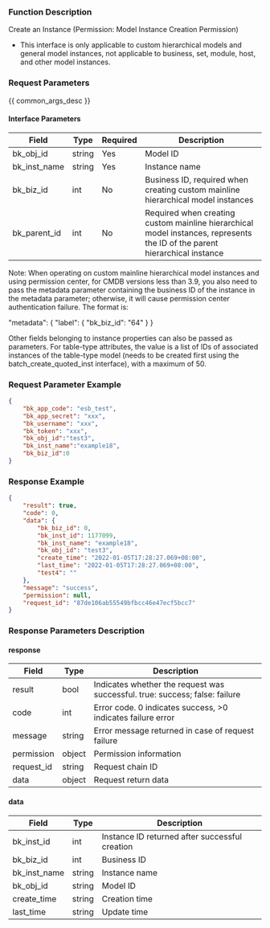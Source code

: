 ### Function Description

Create an Instance (Permission: Model Instance Creation Permission)

- This interface is only applicable to custom hierarchical models and general model instances, not applicable to business, set, module, host, and other model instances.

### Request Parameters

{{ common_args_desc }}

#### Interface Parameters

| Field        | Type   | Required | Description                                                  |
| ------------ | ------ | -------- | ------------------------------------------------------------ |
| bk_obj_id    | string | Yes      | Model ID                                                     |
| bk_inst_name | string | Yes      | Instance name                                                |
| bk_biz_id    | int    | No       | Business ID, required when creating custom mainline hierarchical model instances |
| bk_parent_id | int    | No       | Required when creating custom mainline hierarchical model instances, represents the ID of the parent hierarchical instance |

Note: When operating on custom mainline hierarchical model instances and using permission center, for CMDB versions less than 3.9, you also need to pass the metadata parameter containing the business ID of the instance in the metadata parameter; otherwise, it will cause permission center authentication failure. The format is:

"metadata": { "label": { "bk_biz_id": "64" } }

Other fields belonging to instance properties can also be passed as parameters. For table-type attributes, the value is a list of IDs of associated instances of the table-type model (needs to be created first using the batch_create_quoted_inst interface), with a maximum of 50.

### Request Parameter Example

```json
{
    "bk_app_code": "esb_test",
    "bk_app_secret": "xxx",
    "bk_username": "xxx",
    "bk_token": "xxx",
    "bk_obj_id":"test3",
    "bk_inst_name":"example18",
    "bk_biz_id":0
}
```

### Response Example

```json
{
    "result": true,
    "code": 0,
    "data": {
        "bk_biz_id": 0,
        "bk_inst_id": 1177099,
        "bk_inst_name": "example18",
        "bk_obj_id": "test3",
        "create_time": "2022-01-05T17:28:27.069+08:00",
        "last_time": "2022-01-05T17:28:27.069+08:00",
        "test4": ""
    },
    "message": "success",
    "permission": null,
    "request_id": "87de106ab55549bfbcc46e47ecf5bcc7"
}
```

### Response Parameters Description

#### response

| Field       | Type   | Description                                                  |
| ---------- | ------ | ------------------------------------------------------------ |
| result     | bool   | Indicates whether the request was successful. true: success; false: failure |
| code       | int    | Error code. 0 indicates success, >0 indicates failure error  |
| message    | string | Error message returned in case of request failure            |
| permission | object | Permission information                                       |
| request_id | string | Request chain ID                                             |
| data       | object | Request return data                                          |

#### data

| Field               | Type   | Description                                    |
| ------------------- | ------ | ---------------------------------------------- |
| bk_inst_id          | int    | Instance ID returned after successful creation |
| bk_biz_id           | int    | Business ID                                    |
| bk_inst_name        | string | Instance name                                  |
| bk_obj_id           | string | Model ID                                       |
| create_time         | string | Creation time                                  |
| last_time           | string | Update time                                    |